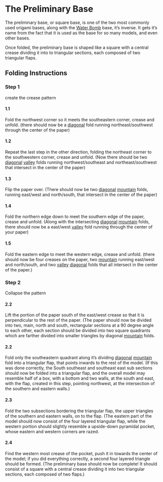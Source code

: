 # The Preliminary Base

The preliminary base, or square base, is one of the two most commonly used origami bases, along with the [Water Bomb](waterbomb.md) base, it’s inverse.
It gets it’s name from the fact that it is used as the base for so many models, and even other bases.

Once folded, the preliminary base is shaped like a square with a central crease dividing it into to triangular sections, each composed of two triangular flaps.


## Folding Instructions

### Step 1
create the crease pattern

#### 1.1
Fold the northwest corner so it meets the southeastern corner, crease and unfold. (there should now be a [diagonal](diagonal.md) fold running northeast/southwest through the center of the paper)

#### 1.2
Repeat the last step in the other direction, folding the northeast corner to the southwestern corner, crease and unfold. (Now there should be two [diagonal](diagonal.md) [valley](valley.md) folds running northwest/southeast and northeast/southwest that intersect in the center of the paper)

#### 1.3
Flip the paper over. (There should now be two [diagonal](diagonal.md) [mountain](mountain.md) folds, running east/west and north/south, that intersect in the center of the paper)

#### 1.4
Fold the northern edge down to meet the southern edge of the paper, crease and unfold.  (Along with the intersecting [diagonal](diagonal.md) [mountain](mountain.md) folds, there should now be a east/west [valley](valley.md) fold running through the center of your paper)

#### 1.5
Fold the eastern edge to meet the western edge, crease and unfold.  (there should now be four creases on the paper, two [mountain](folds) running east/west and north/south, and two [valley](valley.md) [diagonal](diagonal.md) folds that all intersect in the center of the paper.)



### Step 2
Collapse the pattern

#### 2.2
Lift the portion of the paper south of the east/west crease so that it is perpendicular to the rest of the paper. (The paper should now be divided into two, main, north and south, rectangular sections at a 90 degree angle to each other, each section should be divided into two square quadrants which are farther divided into smaller triangles by diagonal [mountain](mountain.md) folds.

#### 2.2
Fold only the southeastern quadrant along it’s dividing [diagonal](diagonal.md) [mountain](mountain.md) fold into a triangular flap, that points inwards to the rest of the model. (If this was done correctly, the South southeast and southeast east sub sections should now be folded into a triangular flap, and the overall model may resemble half of a box, with a bottom and two walls, at the south and east, with the flap, created in this step, pointing northwest, at the intersection of the southern and eastern walls.)

#### 2.3
Fold the two subsections bordering the triangular flap, the upper triangles of the southern and eastern walls, on to the flap. (The eastern part of the model should now consist of the four layered triangular flap, while the western portion should slightly resemble a upside-down pyramidal pocket, whose eastern and western corners are razed.

#### 2.4
Find the western most crease of the pocket, push it in towards the center of the model; if you did everything correctly, a second four layered triangle should be formed. (The preliminary base should now be complete! It should consist of a square with a central crease dividing it into two triangular sections, each composed of two flaps.)
